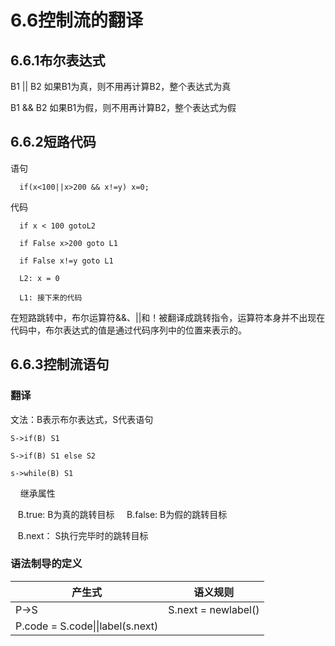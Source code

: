 # 6.6控制流的翻译
## 6.6.1布尔表达式
  B1 || B2 如果B1为真，则不用再计算B2，整个表达式为真
  
  B1 && B2 如果B1为假，则不用再计算B2，整个表达式为假

## 6.6.2短路代码
  语句
  
      if(x<100||x>200 && x!=y) x=0;
  代码
  
      if x < 100 gotoL2
      
      if False x>200 goto L1
      
      if False x!=y goto L1
     
      L2: x = 0
 
      L1: 接下来的代码
  
  在短路跳转中，布尔运算符&&、||和！被翻译成跳转指令，运算符本身并不出现在代码中，布尔表达式的值是通过代码序列中的位置来表示的。

## 6.6.3控制流语句
### 翻译
文法：B表示布尔表达式，S代表语句

    S->if(B) S1
    
    S->if(B) S1 else S2
    
    s->while(B) S1
    
继承属性

    B.true: B为真的跳转目标
    
    B.false: B为假的跳转目标
    
    B.next： S执行完毕时的跳转目标
    
### 语法制导的定义
|产生式|语义规则
|-----|:------:|
|P->S |S.next = newlabel()
       P.code = S.code\|\|label(s.next)|
